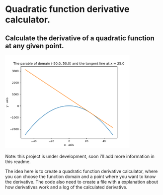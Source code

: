 # Quadratic function derivative calculator.

## Calculate the derivative of a quadratic function at any given point.

<img src="./images/graphic-example-01.png" width="400px" />

Note: this project is under development, soon i'll add more information in this readme.

The idea here is to create a quadratic function derivative calculator, where you can choose the function domain and a point where you want to know the derivative. The code also need to create a file with a explanation about how derivatives work and a log of the calculated derivative.
